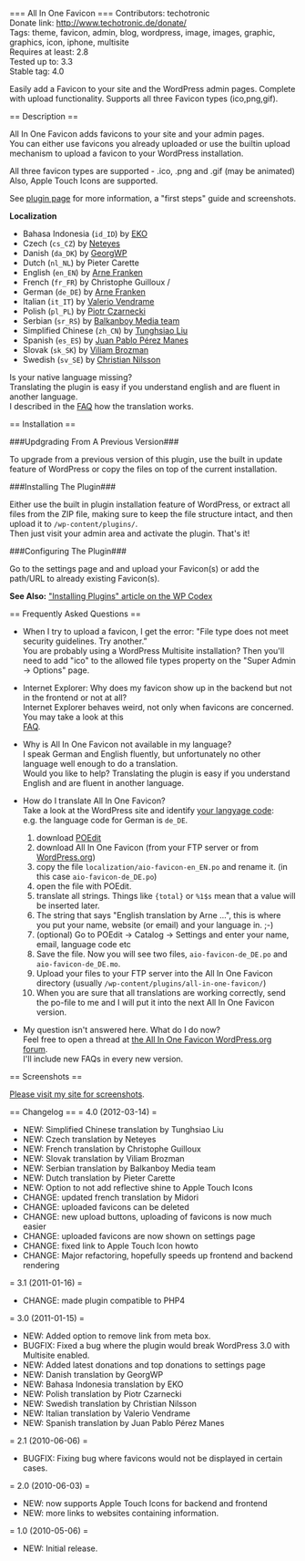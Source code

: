 === All In One Favicon ===
Contributors: techotronic  
Donate link: http://www.techotronic.de/donate/  
Tags: theme, favicon, admin, blog, wordpress, image, images, graphic, graphics, icon, iphone, multisite  
Requires at least: 2.8  
Tested up to: 3.3  
Stable tag: 4.0

Easily add a Favicon to your site and the WordPress admin pages. Complete with upload functionality. Supports all three Favicon types (ico,png,gif).

== Description ==

All In One Favicon adds favicons to your site and your admin pages.  
You can either use favicons you already uploaded or use the builtin upload mechanism to upload a favicon to your WordPress installation.

All three favicon types are supported - .ico, .png and .gif (may be animated)  
Also, Apple Touch Icons are supported.

See [plugin page](http://www.techotronic.de/plugins/all-in-one-favicon/) for more information, a "first steps" guide and screenshots.

**Localization**

* Bahasa Indonesia (`id_ID`) by [EKO](http://movableid.com/)
* Czech (`cs_CZ`) by [Neteyes](http://www.neteyes.cz)
* Danish (`da_DK`) by [GeorgWP](http://wordpress.blogos.dk/)
* Dutch (`nl_NL`) by Pieter Carette
* English (`en_EN`) by [Arne Franken](http://www.techotronic.de/)
* French (`fr_FR`) by Christophe Guilloux /
* German (`de_DE`) by [Arne Franken](http://www.techotronic.de/)
* Italian (`it_IT`) by [Valerio Vendrame](http://www.valeriovendrame.it/)
* Polish (`pl_PL`) by [Piotr Czarnecki](http://www.facebook.com/piniu69/)
* Serbian (`sr_RS`) by [Balkanboy Media team](http://dralvaro.com/)
* Simplified Chinese (`zh_CN`) by [Tunghsiao Liu](http://sparanoid.com/)
* Spanish (`es_ES`) by [Juan Pablo Pérez Manes](mailto:jppm30@gmail.com)
* Slovak (`sk_SK`) by [Viliam Brozman](http://www.brozman.sk/blog)
* Swedish (`sv_SE`) by [Christian Nilsson](http://www.theindiaexperience.se/)

Is your native language missing?  
Translating the plugin is easy if you understand english and are fluent in another language.  
I described in the [FAQ](http://wordpress.org/extend/plugins/all-in-one-favicon/faq/) how the translation works.

== Installation ==

###Updgrading From A Previous Version###

To upgrade from a previous version of this plugin, use the built in update feature of WordPress or copy the files on top of the current installation.

###Installing The Plugin###

Either use the built in plugin installation feature of WordPress, or extract all files from the ZIP file, making sure to keep the file structure intact, and then upload it to `/wp-content/plugins/`.  
Then just visit your admin area and activate the plugin. That's it!

###Configuring The Plugin###

Go to the settings page and and upload your Favicon(s) or add the path/URL to already existing Favicon(s).

**See Also:** ["Installing Plugins" article on the WP Codex](http://codex.wordpress.org/Managing_Plugins#Installing_Plugins)

== Frequently Asked Questions ==

* When I try to upload a favicon, I get the error: "File type does not meet security guidelines. Try another.”  
  You are probably using a WordPress Multisite installation? Then you'll need to add "ico" to the allowed file types property on the "Super Admin -> Options" page.

* Internet Explorer: Why does my favicon show up in the backend but not in the frontend or not at all?  
  Internet Explorer behaves weird, not only when favicons are concerned. You may take a look at this  
  [FAQ](http://jeffcode.blogspot.com/2007/12/why-doesnt-favicon-for-my-site-appear.html).

* Why is All In One Favicon not available in my language?  
  I speak German and English fluently, but unfortunately no other language well enough to do a translation.  
  Would you like to help? Translating the plugin is easy if you understand English and are fluent in another language.

* How do I translate All In One Favicon?  
  Take a look at the WordPress site and identify [your langyage code](http://codex.wordpress.org/WordPress_in_Your_Language):  
  e.g. the language code for German is `de_DE`.

  1. download [POEdit](http://www.poedit.net/)
  2. download All In One Favicon (from your FTP server or from [WordPress.org](http://wordpress.org/extend/plugins/all-in-one-favicon/))
  3. copy the file `localization/aio-favicon-en_EN.po` and rename it. (in this case `aio-favicon-de_DE.po`)
  4. open the file with POEdit.
  5. translate all strings. Things like `{total}` or `%1$s` mean that a value will be inserted later.
  6. The string that says "English translation by Arne ...", this is where you put your name, website (or email) and your language in. ;-)
  7. (optional) Go to POEdit -> Catalog -> Settings and enter your name, email, language code etc
  8. Save the file. Now you will see two files, `aio-favicon-de_DE.po` and `aio-favicon-de_DE.mo`.
  9. Upload your files to your FTP server into the All In One Favicon directory (usually `/wp-content/plugins/all-in-one-favicon/`)
  10. When you are sure that all translations are working correctly, send the po-file to me and I will put it into the next All In One Favicon version.


* My question isn't answered here. What do I do now?  
  Feel free to open a thread at [the All In One Favicon WordPress.org forum](http://wordpress.org/tags/all-in-one-favicon?forum_id=10#postform).  
  I'll include new FAQs in every new version.

== Screenshots ==

[Please visit my site for screenshots](http://www.techotronic.de/plugins/all-in-one-favicon/).

== Changelog ==
= 4.0 (2012-03-14) =
* NEW: Simplified Chinese translation by Tunghsiao Liu
* NEW: Czech translation by Neteyes
* NEW: French translation by Christophe Guilloux
* NEW: Slovak translation by Viliam Brozman
* NEW: Serbian translation by Balkanboy Media team
* NEW: Dutch translation by Pieter Carette
* NEW: Option to not add reflective shine to Apple Touch Icons
* CHANGE: updated french translation by Midori
* CHANGE: uploaded favicons can be deleted
* CHANGE: new upload buttons, uploading of favicons is now much easier
* CHANGE: uploaded favicons are now shown on settings page
* CHANGE: fixed link to Apple Touch Icon howto
* CHANGE: Major refactoring, hopefully speeds up frontend and backend rendering

= 3.1 (2011-01-16) =
* CHANGE: made plugin compatible to PHP4

= 3.0 (2011-01-15) =
* NEW: Added option to remove link from meta box.
* BUGFIX: Fixed a bug where the plugin would break WordPress 3.0 with Multisite enabled.
* NEW: Added latest donations and top donations to settings page
* NEW: Danish translation by GeorgWP
* NEW: Bahasa Indonesia translation by EKO
* NEW: Polish translation by Piotr Czarnecki
* NEW: Swedish translation by Christian Nilsson
* NEW: Italian translation by Valerio Vendrame
* NEW: Spanish translation by Juan Pablo Pérez Manes

= 2.1 (2010-06-06) =
* BUGFIX: Fixing bug where favicons would not be displayed in certain cases.

= 2.0 (2010-06-03) =
* NEW: now supports Apple Touch Icons for backend and frontend
* NEW: more links to websites containing information.

= 1.0 (2010-05-06) =
* NEW: Initial release.
